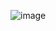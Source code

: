 
![image](https://user-images.githubusercontent.com/13731780/38534310-d10d6084-3ca7-11e8-94c7-72010b5a124f.png)
